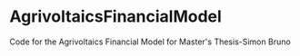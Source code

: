 # AgrivoltaicsFinancialModel
Code for the Agrivoltaics Financial Model for Master's Thesis-Simon Bruno
